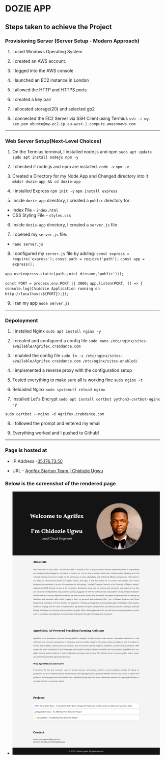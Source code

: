 # DOZIE APP

## Steps taken to achieve the Project

### Provisioning Server (Server Setup - Modern Approach)
1. I used Windows Operating System

2. I created an AWS account.

3. I logged into the AWS console

4. I launched an EC2 instance in London

5. I allowed the HTTP and HTTPS ports

6. I created a key pair

7. I allocated storage(20) and selected gp2

8. I connected the EC2 Server via SSH Client using Termius
`ssh -i my-key.pem ubuntu@my-ec2-ip.eu-west-1.compute.amazonaws.com`

***

###  Web Server Setup(Next-Level Choices)
1. On the Termius terminal, I installed node.js and npm
`sudo apt update`
`sudo apt install nodejs npm -y`

2. I checked if node.js and npm are installed.
`node -v`
`npm -v`

3. Created a Directory for my Node App and Changed directory into it
`mkdir dozie-app && cd dozie-app`

4. I installed Express
`npm init -y`
`npm install express`

5. Inside `dozie-app` directory, I created a `public` directory for:
* Index File - `index.html`
* CSS Styling File - `styles.css`

6. Inside `dozie-app` directory, I created a `server.js` file

7. I opened my `server.js` file:
* `nano server.js`

8. I configured my `server.js` file by adding:
`const express = require('express');`
`const path = require('path');`
`const app = express();`

`app.use(express.static(path.join(_dirname,'public')));`

`const PORT = process.env.PORT || 3000;`
``app.listen(PORT, () => { console.log(Chidozie Application running on http://localhost:${PORT});});``

9. I ran my app `node server.js`

***

### Depoloyment 
1. I installed Nginx
`sudo apt install nginx -y`

2. I created and configured a config file
`sudo nano /etc/nginx/sites-available/Agrifex.crabdance.com`

3. I enabled the config file
`sudo ln -s /etc/nginx/sites-available/Agrifex.crabdance.com /etc/nginx/sites-enabled/`

4. I implemented a reverse proxy with the configuration setup

5. Tested everything to make sure all is working fine
`sudo nginx -t`

6. Reloaded Nginx
`sudo systemctl reload nginx`

7. Installed Let's Encrypt
`sudo apt install certbot python3-certbot-nginx -y`

`sudo certbot --nginx -d Agrifex.crabdance.com`

8. I followed the prompt and entered my email

9. Everything worked and I pushed to Github!

***

### Page is hosted at

* IP Address -[35.176.73.50](http://35.176.73.50) 

* URL - [Agrifex Startup Team | Chidozie Ugwu](https://agrifex.crabdance.com)

### Below is the screenshot of the rendered page
* ![Landing Page](/public/img/landing-page.png)
